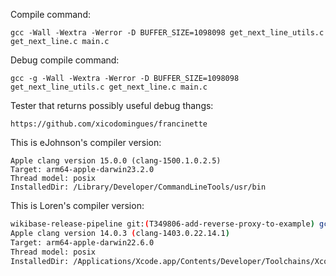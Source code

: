 Compile command:
```
gcc -Wall -Wextra -Werror -D BUFFER_SIZE=1098098 get_next_line_utils.c get_next_line.c main.c
```
Debug compile command:
```
gcc -g -Wall -Wextra -Werror -D BUFFER_SIZE=1098098 get_next_line_utils.c get_next_line.c main.c
```

Tester that returns possibly useful debug thangs:
```
https://github.com/xicodomingues/francinette
```

This is eJohnson's compiler version:

```
Apple clang version 15.0.0 (clang-1500.1.0.2.5)
Target: arm64-apple-darwin23.2.0
Thread model: posix
InstalledDir: /Library/Developer/CommandLineTools/usr/bin
```


This is Loren's compiler version:

```sh
wikibase-release-pipeline git:(T349806-add-reverse-proxy-to-example) gcc --version
Apple clang version 14.0.3 (clang-1403.0.22.14.1)
Target: arm64-apple-darwin22.6.0
Thread model: posix
InstalledDir: /Applications/Xcode.app/Contents/Developer/Toolchains/XcodeDefault.xctoolchain/usr/bin
```
